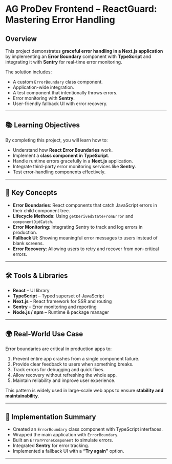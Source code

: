 # AG ProDev Frontend – ReactGuard: Mastering Error Handling

## Overview
This project demonstrates **graceful error handling in a Next.js application** by implementing an **Error Boundary** component with **TypeScript** and integrating it with **Sentry** for real-time error monitoring.  

The solution includes:
- A custom `ErrorBoundary` class component.
- Application-wide integration.
- A test component that intentionally throws errors.
- Error monitoring with **Sentry**.
- User-friendly fallback UI with error recovery.

---

## 📚 Learning Objectives
By completing this project, you will learn how to:
- Understand how **React Error Boundaries** work.
- Implement a **class component in TypeScript**.
- Handle runtime errors gracefully in a **Next.js** application.
- Integrate third-party error monitoring services like **Sentry**.
- Test error-handling components effectively.

---

## 🔑 Key Concepts
- **Error Boundaries**: React components that catch JavaScript errors in their child component tree.
- **Lifecycle Methods**: Using `getDerivedStateFromError` and `componentDidCatch`.
- **Error Monitoring**: Integrating Sentry to track and log errors in production.
- **Fallback UI**: Showing meaningful error messages to users instead of blank screens.
- **Error Recovery**: Allowing users to retry and recover from non-critical errors.

---

## 🛠️ Tools & Libraries
- **React** – UI library  
- **TypeScript** – Typed superset of JavaScript  
- **Next.js** – React framework for SSR and routing  
- **Sentry** – Error monitoring and reporting  
- **Node.js / npm** – Runtime & package manager  

---

## 🌍 Real-World Use Case
Error boundaries are critical in production apps to:
1. Prevent entire app crashes from a single component failure.  
2. Provide clear feedback to users when something breaks.  
3. Track errors for debugging and quick fixes.  
4. Allow recovery without refreshing the whole app.  
5. Maintain reliability and improve user experience.  

This pattern is widely used in large-scale web apps to ensure **stability and maintainability**.

---

## 🚀 Implementation Summary
- Created an `ErrorBoundary` class component with TypeScript interfaces.  
- Wrapped the main application with `ErrorBoundary`.  
- Built an `ErrorProneComponent` to simulate errors.  
- Integrated **Sentry** for error tracking.  
- Implemented a fallback UI with a **“Try again”** option.  

---

